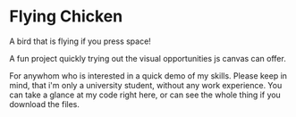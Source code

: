 # Flying Chicken
A bird that is flying if you press space!

A fun project quickly trying out the visual opportunities js canvas can offer.

For anywhom who is interested in a quick demo of my skills. Please keep in mind, that i'm only a university student, without any work experience. You can take a glance at my code right here, or can see the whole thing if you download the files.
